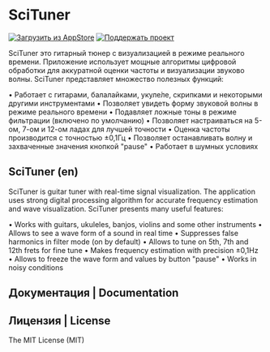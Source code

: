 
# SciTuner

[![Загрузить из AppStore](http://larchik.kreshikhin.com/download.png)](https://itunes.apple.com/us/app/scituner/id952300084?mt=8)
[![Поддержать проект](http://larchik.kreshikhin.com/donate3.png)](http://yasobe.ru/na/scituner#form_submit)


SciTuner это гитарный тюнер с визуализацией в режиме реального времени.
Приложение использует мощные алгоритмы цифровой обработки для аккуратной оценки частоты и визуализации звуково волны.
SciTuner представляет множество полезных функций:

• Работает с гитарами, балалайками, укуле́ле, скрипками и некоторыми другими инструментами
• Позволяет увидеть форму звуковой волны в режиме реального времени
• Подавляет ложные тоны в режиме фильтрации (включено по умолчанию)
• Позволяет настраиваться на 5-ом, 7-ом и 12-ом ладах для лучшей точности
• Оценка частоты производится с точностью ±0,1Гц
• Позволяет останавливать волну и захваченные значения кнопкой "pause"
• Работает в шумных условиях


## SciTuner (en)

SciTuner is guitar tuner with real-time signal visualization.
The application uses strong digital processing algorithm for accurate frequency estimation and wave visualization.
SciTuner presents many useful features:

• Works with guitars, ukuleles, banjos, violins and some other instruments
• Allows to see a wave form of a sound in real time
• Suppresses false harmonics in filter mode (on by default)
• Allows to tune on 5th, 7th and 12th frets for fine tune
• Makes frequency estimation with precision ±0,1Hz
• Allows to freeze the wave form and values by button "pause"
• Works in noisy conditions

## Документация | Documentation

## Лицензия | License

The MIT License (MIT)
